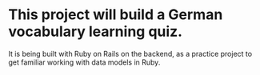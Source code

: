 <h1>This project will build a German vocabulary learning quiz.</h1> It is being built with Ruby on Rails on the backend, as a practice project to get familiar working with data models in Ruby. 
